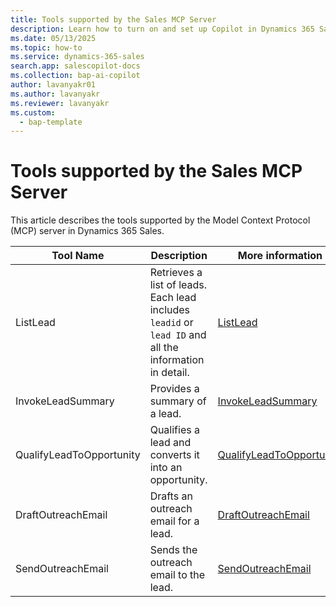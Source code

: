 ```yaml
---
title: Tools supported by the Sales MCP Server
description: Learn how to turn on and set up Copilot in Dynamics 365 Sales. Help your sales team can get summaries of their lead and opportunity records, catch up on recent changes, and prepare for meetings.
ms.date: 05/13/2025
ms.topic: how-to
ms.service: dynamics-365-sales
search.app: salescopilot-docs
ms.collection: bap-ai-copilot
author: lavanyakr01
ms.author: lavanyakr
ms.reviewer: lavanyakr
ms.custom:
  - bap-template
---
```


# Tools supported by the Sales MCP Server

This article describes the tools supported by the Model Context Protocol (MCP) server in Dynamics 365 Sales. 

| Tool Name             | Description                                                                                   | More information                                                                 |
|-----------------------|-----------------------------------------------------------------------------------------------|---------------------------------------------------------------------------------|
| ListLead             | Retrieves a list of leads. Each lead includes `leadid` or `lead ID` and all the information in detail. | [ListLead](#listlead)                                                           |
| InvokeLeadSummary    | Provides a summary of a lead.                | [InvokeLeadSummary](#invokeleadsummary)                                         |
| QualifyLeadToOpportunity | Qualifies a lead and converts it into an opportunity.                                                | [QualifyLeadToOpportunity](#qualifyleadtoopportunity)                           |
| DraftOutreachEmail   | Drafts an outreach email for a lead.     | [DraftOutreachEmail](#draftoutreachemail)                                       |
| SendOutreachEmail    | Sends the outreach email to the lead. | [SendOutreachEmail](#sendoutreachemail)                                         |
